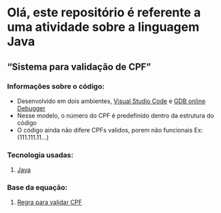 # Olá, este repositório é referente a uma atividade sobre a linguagem Java

## “Sistema para validação de CPF”

### Informações sobre o código:

* Desenvolvido em dois ambientes, [Visual Studio Code](https://code.visualstudio.com/) e [GDB online Debugger](https://www.onlinegdb.com/)
* Nesse modelo, o número do CPF é predefinido dentro da estrutura do código
* O código ainda não difere CPFs validos, porem não funcionais Ex:(111.111.11...)

### Tecnologia usadas:

1. [Java](https://www.w3schools.com/java/)

### Base da equação:

1. [Regra para validar CPF](https://dicasdeprogramacao.com.br/algoritmo-para-validar-cpf/)

